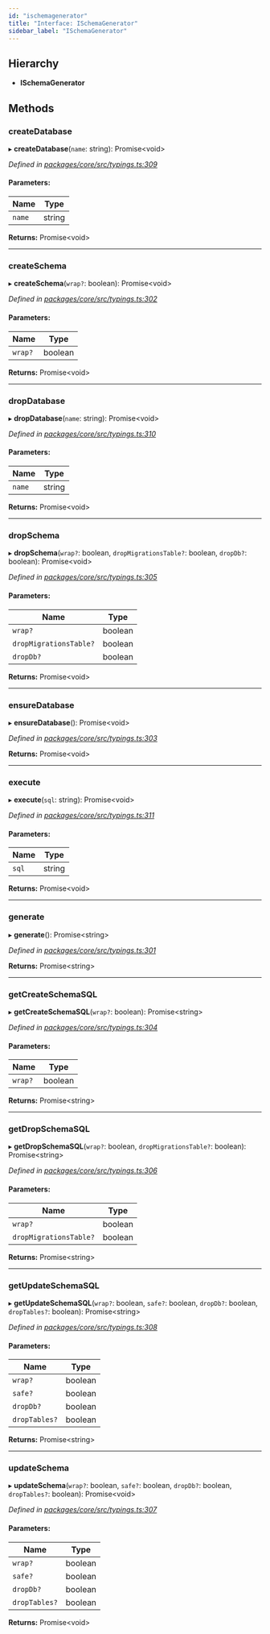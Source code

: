 ```yaml
---
id: "ischemagenerator"
title: "Interface: ISchemaGenerator"
sidebar_label: "ISchemaGenerator"
---
```


## Hierarchy

* **ISchemaGenerator**

## Methods

### createDatabase

▸ **createDatabase**(`name`: string): Promise&#60;void>

*Defined in [packages/core/src/typings.ts:309](https://github.com/mikro-orm/mikro-orm/blob/8766baa31/packages/core/src/typings.ts#L309)*

#### Parameters:

Name | Type |
------ | ------ |
`name` | string |

**Returns:** Promise&#60;void>

___

### createSchema

▸ **createSchema**(`wrap?`: boolean): Promise&#60;void>

*Defined in [packages/core/src/typings.ts:302](https://github.com/mikro-orm/mikro-orm/blob/8766baa31/packages/core/src/typings.ts#L302)*

#### Parameters:

Name | Type |
------ | ------ |
`wrap?` | boolean |

**Returns:** Promise&#60;void>

___

### dropDatabase

▸ **dropDatabase**(`name`: string): Promise&#60;void>

*Defined in [packages/core/src/typings.ts:310](https://github.com/mikro-orm/mikro-orm/blob/8766baa31/packages/core/src/typings.ts#L310)*

#### Parameters:

Name | Type |
------ | ------ |
`name` | string |

**Returns:** Promise&#60;void>

___

### dropSchema

▸ **dropSchema**(`wrap?`: boolean, `dropMigrationsTable?`: boolean, `dropDb?`: boolean): Promise&#60;void>

*Defined in [packages/core/src/typings.ts:305](https://github.com/mikro-orm/mikro-orm/blob/8766baa31/packages/core/src/typings.ts#L305)*

#### Parameters:

Name | Type |
------ | ------ |
`wrap?` | boolean |
`dropMigrationsTable?` | boolean |
`dropDb?` | boolean |

**Returns:** Promise&#60;void>

___

### ensureDatabase

▸ **ensureDatabase**(): Promise&#60;void>

*Defined in [packages/core/src/typings.ts:303](https://github.com/mikro-orm/mikro-orm/blob/8766baa31/packages/core/src/typings.ts#L303)*

**Returns:** Promise&#60;void>

___

### execute

▸ **execute**(`sql`: string): Promise&#60;void>

*Defined in [packages/core/src/typings.ts:311](https://github.com/mikro-orm/mikro-orm/blob/8766baa31/packages/core/src/typings.ts#L311)*

#### Parameters:

Name | Type |
------ | ------ |
`sql` | string |

**Returns:** Promise&#60;void>

___

### generate

▸ **generate**(): Promise&#60;string>

*Defined in [packages/core/src/typings.ts:301](https://github.com/mikro-orm/mikro-orm/blob/8766baa31/packages/core/src/typings.ts#L301)*

**Returns:** Promise&#60;string>

___

### getCreateSchemaSQL

▸ **getCreateSchemaSQL**(`wrap?`: boolean): Promise&#60;string>

*Defined in [packages/core/src/typings.ts:304](https://github.com/mikro-orm/mikro-orm/blob/8766baa31/packages/core/src/typings.ts#L304)*

#### Parameters:

Name | Type |
------ | ------ |
`wrap?` | boolean |

**Returns:** Promise&#60;string>

___

### getDropSchemaSQL

▸ **getDropSchemaSQL**(`wrap?`: boolean, `dropMigrationsTable?`: boolean): Promise&#60;string>

*Defined in [packages/core/src/typings.ts:306](https://github.com/mikro-orm/mikro-orm/blob/8766baa31/packages/core/src/typings.ts#L306)*

#### Parameters:

Name | Type |
------ | ------ |
`wrap?` | boolean |
`dropMigrationsTable?` | boolean |

**Returns:** Promise&#60;string>

___

### getUpdateSchemaSQL

▸ **getUpdateSchemaSQL**(`wrap?`: boolean, `safe?`: boolean, `dropDb?`: boolean, `dropTables?`: boolean): Promise&#60;string>

*Defined in [packages/core/src/typings.ts:308](https://github.com/mikro-orm/mikro-orm/blob/8766baa31/packages/core/src/typings.ts#L308)*

#### Parameters:

Name | Type |
------ | ------ |
`wrap?` | boolean |
`safe?` | boolean |
`dropDb?` | boolean |
`dropTables?` | boolean |

**Returns:** Promise&#60;string>

___

### updateSchema

▸ **updateSchema**(`wrap?`: boolean, `safe?`: boolean, `dropDb?`: boolean, `dropTables?`: boolean): Promise&#60;void>

*Defined in [packages/core/src/typings.ts:307](https://github.com/mikro-orm/mikro-orm/blob/8766baa31/packages/core/src/typings.ts#L307)*

#### Parameters:

Name | Type |
------ | ------ |
`wrap?` | boolean |
`safe?` | boolean |
`dropDb?` | boolean |
`dropTables?` | boolean |

**Returns:** Promise&#60;void>
